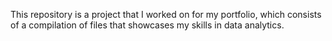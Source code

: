 This repository is a project that I worked on for my portfolio, which consists of a compilation of files that showcases my skills in data analytics.
